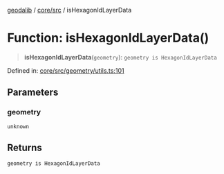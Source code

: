[geodalib](../../../modules.md) / [core/src](../index.md) / isHexagonIdLayerData

# Function: isHexagonIdLayerData()

> **isHexagonIdLayerData**(`geometry`): `geometry is HexagonIdLayerData`

Defined in: [core/src/geometry/utils.ts:101](https://github.com/GeoDaCenter/geoda-lib/blob/dd0b55e88e7fa62fd12212664ac5233e391d8b71/js/packages/core/src/geometry/utils.ts#L101)

## Parameters

### geometry

`unknown`

## Returns

`geometry is HexagonIdLayerData`
